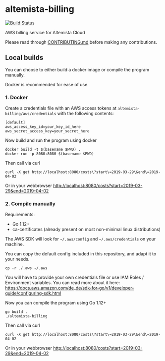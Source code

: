 # altemista-billing

[![Build Status](https://travis-ci.org/Altemista/altemista-billing.svg?branch=master)](https://travis-ci.org/Altemista/altemista-billing)

AWS billing service for Altemista Cloud

Please read through [CONTRIBUTING.md](/CONTRIBUTING.md) before making any contributions.

## Local builds
You can choose to either build a docker image or compile the program manually.

Docker is recommended for ease of use.

### 1. Docker
Create a credentials file with an AWS access tokens at `altemista-billing/aws/credentials` with the following contents:
```
[default]
aws_access_key_id=your_key_id_here
aws_secret_access_key=your_secret_here
```

Now build and run the program using docker
```shell
docker build -t $(basename $PWD) .
docker run -p 8080:8080 $(basename $PWD)
```
Then call via curl
```shell
curl -X get http://localhost:8080/costs\?start\=2019-03-29\&end\=2019-04-02
```
Or in your webbrowser
[http://localhost:8080/costs?start=2019-03-29&end=2019-04-02](http://localhost:8080/costs?start=2019-03-29&end=2019-04-02)


### 2. Compile manually

Requirements:
- Go 1.12+
- ca-certificates (already present on most non-minimal linux distributions)

The AWS SDK will look for `~/.aws/config` and `~/.aws/credentials` on your machine.

You can copy the default config included in this repository, and adapt it to your needs.
```shell
cp -r ./.aws ~/.aws
```

You will have to provide your own credentials file or use IAM Roles / Environment variables. You can read more about it here:
https://docs.aws.amazon.com/de_de/sdk-for-go/v1/developer-guide/configuring-sdk.html

Now you can compile the program using Go 1.12+
```shell
go build .
./altemista-billing
```
Then call via curl
```shell
curl -X get http://localhost:8080/costs\?start\=2019-03-29\&end\=2019-04-02
```
Or in your webbrowser
[http://localhost:8080/costs?start=2019-03-29&end=2019-04-02](http://localhost:8080/costs?start=2019-03-29&end=2019-04-02)
